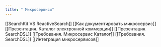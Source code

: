 ```yaml
---
title: " Микросервисы"
---
```

[[SearchKit VS ReactiveSearch]]
[[Как документировать микросервис]]
[[Презентация. Каталог электронной коммерции]]
[[Презентация. SearchDSL]]
[[Требования. Микросервис Каталог]]
[[Требования. SearchDSL]]
[[Интеграция микросервисов]]




